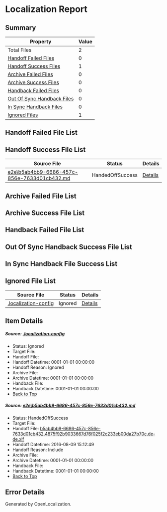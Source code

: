 # <a name='report-top'></a> Localization Report

## Summary
 Property | Value 
 -------- | ----- 
 Total Files | 2
[ Handoff Failed Files ](#handoff-failed-list)| 0
[ Handoff Success Files ](#handoff-success-list)| 1
[ Archive Failed Files ](#archive-failed-list)| 0
[ Archive Success Files ](#archive-success-list)| 0
[ Handback Failed Files ](#handback-failed-list)| 0
[ Out Of Sync Handback Files ](#outofsync-handback-success-list)| 0
[ In Sync Handback Files ](#insync-handback-success-list)| 0
[ Ignored Files ](#ignored-list)| 1

## <a name='handoff-failed-list'></a> Handoff Failed File List

## <a name='handoff-success-list'></a> Handoff Success File List
 Source File | Status | Details 
 ----------- | ------ | ------- 
 [e2e\b5ab4bb9-6686-457c-856e-7633d01cb432.md](https://github.com/OpenLocalizationTestOrg/oltest/blob/d56d541238dc2575650160f8e2aa5815b081386f/e2e/b5ab4bb9-6686-457c-856e-7633d01cb432.md) | HandedOffSuccess | [Details](#5f1e97353d1a2aac0d2800c16c3bfa2f56c177f91)

## <a name='archive-failed-list'></a> Archive Failed File List

## <a name='archive-success-list'></a> Archive Success File List

## <a name='handback-failed-list'></a> Handback Failed File List

## <a name='outofsync-handback-success-list'></a> Out Of Sync Handback Success File List

## <a name='insync-handback-success-list'></a> In Sync Handback File Success List

## <a name='ignored-list'></a> Ignored File List
 Source File | Status | Details 
 ----------- | ------ | ------- 
 [.localization-config](https://github.com/OpenLocalizationTestOrg/oltest/blob/d56d541238dc2575650160f8e2aa5815b081386f/.localization-config) | Ignored | [Details](#3d4f252ac210baf56311d7e97dcc2db10974dbd20)

## Item Details
##### <a name='3d4f252ac210baf56311d7e97dcc2db10974dbd20'></a> Source: [.localization-config](https://github.com/OpenLocalizationTestOrg/oltest/blob/d56d541238dc2575650160f8e2aa5815b081386f/.localization-config)
* Status: Ignored
* Target File: 
* Handoff File: 
* Handoff Datetime: 0001-01-01 00:00:00
* Handoff Reason: Ignored
* Archive File: 
* Archive Datetime: 0001-01-01 00:00:00
* Handback File: 
* Handback Datetime: 0001-01-01 00:00:00
* [Back to Top](#report-top)

##### <a name='5f1e97353d1a2aac0d2800c16c3bfa2f56c177f91'></a> Source: [e2e\b5ab4bb9-6686-457c-856e-7633d01cb432.md](https://github.com/OpenLocalizationTestOrg/oltest/blob/d56d541238dc2575650160f8e2aa5815b081386f/e2e/b5ab4bb9-6686-457c-856e-7633d01cb432.md)
* Status: HandedOffSuccess
* Target File: 
* Handoff File: [b5ab4bb9-6686-457c-856e-7633d01cb432.4875f92b9033667d76f025f2c233eb00da27b70c.de-de.xlf](https://github.com/OpenLocalizationTestOrg/olhandoff-e2e/blob/d26e8e02819f4b67c545e5d736b24e4f2a2ab9dd/ol-handoff/OpenLocalizationTestOrg/ol-test-dede/ci/ht/b5ab4bb9-6686-457c-856e-7633d01cb432.4875f92b9033667d76f025f2c233eb00da27b70c.de-de.xlf)
* Handoff Datetime: 2016-08-09 15:12:49
* Handoff Reason: Include
* Archive File: 
* Archive Datetime: 0001-01-01 00:00:00
* Handback File: 
* Handback Datetime: 0001-01-01 00:00:00
* [Back to Top](#report-top)


## Error Details

Generated by OpenLocalization.
